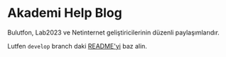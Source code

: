 # Akademi Help Blog

Bulutfon, Lab2023 ve Netinternet geliştiricilerinin düzenli paylaşımlarıdır.

Lutfen `develop` branch daki [README'yi](https://github.com/akademihelp/site/blob/develop/README.md) baz alin.
